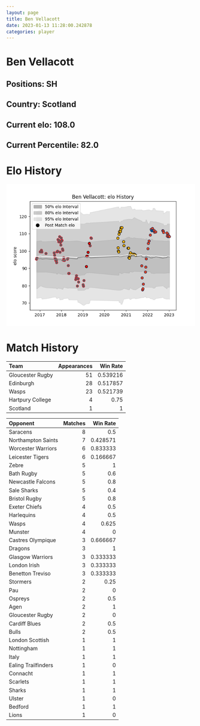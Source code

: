 ```yaml
---  
layout: page  
title: Ben Vellacott  
date: 2023-01-13 11:28:00.242878  
categories: player  
---
```

# Ben Vellacott

## Positions: SH

## Country: Scotland

## Current elo: 108.0

## Current Percentile: 82.0

# Elo History


![elo history](history_BenVellacott.png)
# Match History


| Team             |   Appearances |   Win Rate |
|:-----------------|--------------:|-----------:|
| Gloucester Rugby |            51 |   0.539216 |
| Edinburgh        |            28 |   0.517857 |
| Wasps            |            23 |   0.521739 |
| Hartpury College |             4 |   0.75     |
| Scotland         |             1 |   1        |

| Opponent            |   Matches |   Win Rate |
|:--------------------|----------:|-----------:|
| Saracens            |         8 |   0.5      |
| Northampton Saints  |         7 |   0.428571 |
| Worcester Warriors  |         6 |   0.833333 |
| Leicester Tigers    |         6 |   0.166667 |
| Zebre               |         5 |   1        |
| Bath Rugby          |         5 |   0.6      |
| Newcastle Falcons   |         5 |   0.8      |
| Sale Sharks         |         5 |   0.4      |
| Bristol Rugby       |         5 |   0.8      |
| Exeter Chiefs       |         4 |   0.5      |
| Harlequins          |         4 |   0.5      |
| Wasps               |         4 |   0.625    |
| Munster             |         4 |   0        |
| Castres Olympique   |         3 |   0.666667 |
| Dragons             |         3 |   1        |
| Glasgow Warriors    |         3 |   0.333333 |
| London Irish        |         3 |   0.333333 |
| Benetton Treviso    |         3 |   0.333333 |
| Stormers            |         2 |   0.25     |
| Pau                 |         2 |   0        |
| Ospreys             |         2 |   0.5      |
| Agen                |         2 |   1        |
| Gloucester Rugby    |         2 |   0        |
| Cardiff Blues       |         2 |   0.5      |
| Bulls               |         2 |   0.5      |
| London Scottish     |         1 |   1        |
| Nottingham          |         1 |   1        |
| Italy               |         1 |   1        |
| Ealing Trailfinders |         1 |   0        |
| Connacht            |         1 |   1        |
| Scarlets            |         1 |   1        |
| Sharks              |         1 |   1        |
| Ulster              |         1 |   0        |
| Bedford             |         1 |   1        |
| Lions               |         1 |   0        |